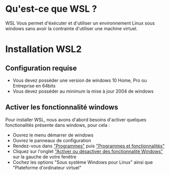 # Qu'est-ce que WSL ?
WSL Vous permet d'éxécuter et d'utiliser un environnement Linux sous windows sans avoir la contrainte d'utiliser une machine virtuel.

# Installation WSL2
## Configuration requise
* Vous devez posséder une version de windows 10 Home, Pro ou Entreprise en 64bits
* Vous devez posséder au minimum la mise à jour 2004 de windows

## Activer les fonctionnalité windows
Pour installer WSL, nous avons d'abord besoins d'activer quelques fonctionalités présente dans windows, pour cela :
* Ouvrez le menu démarrer de windows
* Ouvrez le panneaux de configuration
* Rendez-vous dans ["Programmes"](https://i.imgur.com/kmeVfLA.png "Programmes") puis ["Programmes et fonctionnalités"](https://i.imgur.com/SYEXIwa.png "Programmes et fonctionalités")
* Cliquez sur l'onglet ["Activer ou désactiver des fonctionnalité Windows"](https://i.imgur.com/A33c9mv.png "Activer ou désactiver des fonctionnalité Windows") sur la gauche de votre fenêtre
* Cochez les options "Sous système Windows pour Linux" ainsi que "Plateforme d'ordinateur virtuel"
